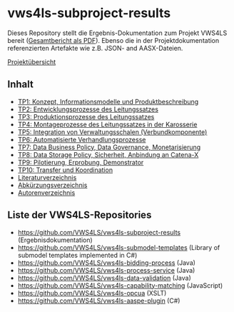 # vws4ls-subproject-results
Dieses Repository stellt die Ergebnis-Dokumentation zum Projekt VWS4LS bereit ([Gesamtbericht als PDF](VWS4LS_Abschlussbericht_Gesamtprojekt.pdf)). 
Ebenso die in der Projektdokumentation referenzierten Artefakte wie z.B. JSON- and AASX-Dateien.

[Projektübersicht](https://github.com/VWS4LS/.github/blob/main/profile/README.md)

## Inhalt
* [TP1: Konzept, Informationsmodelle und Produktbeschreibung](TP01)
* [TP2: Entwicklungsprozesse des Leitungssatzes](TP02)
* [TP3: Produktionsprozesse des Leitungssatzes](TP03)
* [TP4: Montageprozesse des Leitungssatzes in der Karosserie](TP04)
* [TP5: Integration von Verwaltungsschalen (Verbundkomponente)](TP05)
* [TP6: Automatisierte Verhandlungsprozesse](TP06)
* [TP7: Data Business Policy, Data Governance, Monetarisierung](TP07)
* [TP8: Data Storage Policy, Sicherheit, Anbindung an Catena-X](TP08)
* [TP9: Pilotierung, Erprobung, Demonstrator](TP09)
* [TP10: Transfer und Koordination](TP10)
* [Literaturverzeichnis](/General/Literaturverzeichnis.md)
* [Abkürzungsverzeichnis](/General/Abkuerzungsverzeichnis.md)
* [Autorenverzeichnis](/General/Autoren.md)

## Liste der VWS4LS-Repositories
* <https://github.com/VWS4LS/vws4ls-subproject-results> (Ergebnisdokumentation)
* <https://github.com/VWS4LS/vws4ls-submodel-templates> (Library of submodel templates implemented in C#)
* <https://github.com/VWS4LS/vws4ls-bidding-process> (Java)
* <https://github.com/VWS4LS/vws4ls-process-service> (Java)
* <https://github.com/VWS4LS/vws4ls-data-validation> (Java)
* <https://github.com/VWS4LS/vws4ls-capability-matching> (JavaScript)
* <https://github.com/VWS4LS/vws4ls-opcua> (XSLT)
* <https://github.com/VWS4LS/vws4ls-aaspe-plugin> (C#)
